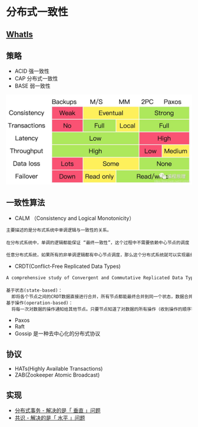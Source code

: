 # 分布式一致性

## [WhatIs](WhatIs.md)

## 策略
* ACID 强一致性 
* CAP 分布式一致性 
* BASE 弱一致性 

![一致性强弱对系统建设影响](pic/ds-consistency.jpg)

## 一致性算法
* CALM （Consistency and Logical Monotonicity）
```md
主要描述的是分布式系统中单调逻辑与一致性的关系。

在分布式系统中，单调的逻辑都能保证 “最终一致性”，这个过程中不需要依赖中心节点的调度

任意分布式系统，如果所有的非单调逻辑都有中心节点调度，那么这个分布式系统就可以实现最终“一致性”
```
* CRDT(Conflict-Free Replicated Data Types)
```md
A comprehensive study of Convergent and Commutative Replicated Data Types.

基于状态(state-based)：
  即将各个节点之间的CRDT数据直接进行合并，所有节点都能最终合并到同一个状态，数据合并的顺序不会影响到最终的结果。
基于操作(operation-based)：
  将每一次对数据的操作通知给其他节点。只要节点知道了对数据的所有操作（收到操作的顺序可以是任意的），就能合并到同一个状态。
```
* Paxos
* Raft
* Gossip 是一种去中心化的分布式协议

## 协议
* HATs(Highly Available Transactions)
* ZAB(Zookeeper Atomic Broadcast)

## 实现
* [分布式事务 - 解决的是「 垂直 」问题](DS-transaction/README.md)
* [共识 - 解决的是「 水平 」问题](DS-consensus/README.md)



